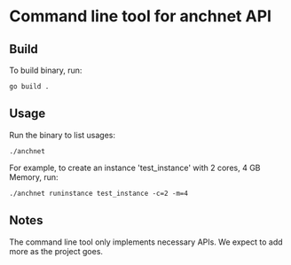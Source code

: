 # Command line tool for anchnet API

## Build
To build binary, run:
```
go build .
```

## Usage
Run the binary to list usages:
```
./anchnet
```

For example, to create an instance 'test_instance' with 2 cores, 4 GB Memory, run:
```
./anchnet runinstance test_instance -c=2 -m=4
```

## Notes
The command line tool only implements necessary APIs. We expect to add more as the project goes.
